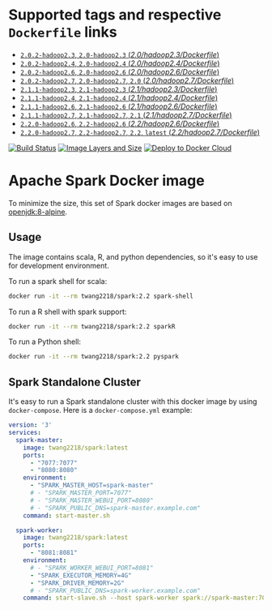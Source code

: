 # Supported tags and respective `Dockerfile` links

- [`2.0.2-hadoop2.3`, `2.0-hadoop2.3` (*2.0/hadoop2.3/Dockerfile*)](https://github.com/twang2218/docker-spark/blob/master/2.0/hadoop2.3/Dockerfile)
- [`2.0.2-hadoop2.4`, `2.0-hadoop2.4` (*2.0/hadoop2.4/Dockerfile*)](https://github.com/twang2218/docker-spark/blob/master/2.0/hadoop2.4/Dockerfile)
- [`2.0.2-hadoop2.6`, `2.0-hadoop2.6` (*2.0/hadoop2.6/Dockerfile*)](https://github.com/twang2218/docker-spark/blob/master/2.0/hadoop2.6/Dockerfile)
- [`2.0.2-hadoop2.7`, `2.0-hadoop2.7`, `2.0` (*2.0/hadoop2.7/Dockerfile*)](https://github.com/twang2218/docker-spark/blob/master/2.0/hadoop2.7/Dockerfile)
- [`2.1.1-hadoop2.3`, `2.1-hadoop2.3` (*2.1/hadoop2.3/Dockerfile*)](https://github.com/twang2218/docker-spark/blob/master/2.1/hadoop2.3/Dockerfile)
- [`2.1.1-hadoop2.4`, `2.1-hadoop2.4` (*2.1/hadoop2.4/Dockerfile*)](https://github.com/twang2218/docker-spark/blob/master/2.1/hadoop2.4/Dockerfile)
- [`2.1.1-hadoop2.6`, `2.1-hadoop2.6` (*2.1/hadoop2.6/Dockerfile*)](https://github.com/twang2218/docker-spark/blob/master/2.1/hadoop2.6/Dockerfile)
- [`2.1.1-hadoop2.7`, `2.1-hadoop2.7`, `2.1` (*2.1/hadoop2.7/Dockerfile*)](https://github.com/twang2218/docker-spark/blob/master/2.1/hadoop2.7/Dockerfile)
- [`2.2.0-hadoop2.6`, `2.2-hadoop2.6` (*2.2/hadoop2.6/Dockerfile*)](https://github.com/twang2218/docker-spark/blob/master/2.2/hadoop2.6/Dockerfile)
- [`2.2.0-hadoop2.7`, `2.2-hadoop2.7`, `2.2`, `latest` (*2.2/hadoop2.7/Dockerfile*)](https://github.com/twang2218/docker-spark/blob/master/2.2/hadoop2.7/Dockerfile)

[![Build Status](https://travis-ci.org/twang2218/docker-spark.svg?branch=master)](https://travis-ci.org/twang2218/docker-spark)
[![Image Layers and Size](https://images.microbadger.com/badges/image/twang2218/docker-spark.svg)](http://microbadger.com/images/twang2218/docker-spark)
[![Deploy to Docker Cloud](https://files.cloud.docker.com/images/deploy-to-dockercloud.svg)](https://cloud.docker.com/stack/deploy/?repo=https://github.com/twang2218/docker-spark)

# Apache Spark Docker image

To minimize the size, this set of Spark docker images are based on [openjdk:8-alpine](https://hub.docker.com/r/library/openjdk/tags/8-alpine/).

## Usage

The image contains scala, R, and python dependencies, so it's easy to use for development environment.

To run a spark shell for scala:

```bash
docker run -it --rm twang2218/spark:2.2 spark-shell
```

To run a R shell with spark support:

```bash
docker run -it --rm twang2218/spark:2.2 sparkR
```

To run a Python shell:

```bash
docker run -it --rm twang2218/spark:2.2 pyspark
```

## Spark Standalone Cluster

It's easy to run a Spark standalone cluster with this docker image by using `docker-compose`. Here is a `docker-compose.yml` example:

```yml
version: '3'
services:
  spark-master:
    image: twang2218/spark:latest
    ports:
      - "7077:7077"
      - "8080:8080"
    environment:
      - "SPARK_MASTER_HOST=spark-master"
      # - "SPARK_MASTER_PORT=7077"
      # - "SPARK_MASTER_WEBUI_PORT=8080"
      # - "SPARK_PUBLIC_DNS=spark-master.example.com"
    command: start-master.sh

  spark-worker:
    image: twang2218/spark:latest
    ports:
      - "8081:8081"
    environment:
      # - "SPARK_WORKER_WEBUI_PORT=8081"
      - "SPARK_EXECUTOR_MEMORY=4G"
      - "SPARK_DRIVER_MEMORY=2G"
      # - "SPARK_PUBLIC_DNS=spark-worker.example.com"
    command: start-slave.sh --host spark-worker spark://spark-master:7077
```
